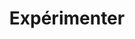 ---
layout: 	display
title:  	"Expérimenter"
categories:	experimenter
permalink:	/experimenter/index.html
grid-type:  "col-1"
---